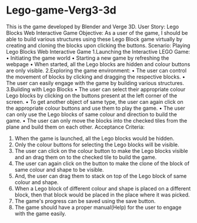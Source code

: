 # Lego-game-Verg3-3d
This is the game developed by Blender and Verge 3D.
User Story: Lego Blocks Web Interactive Game
Objective:
As a user of the game, I should be able to build various structures using these Lego Block game virtually by creating and cloning the blocks upon clicking the buttons.
Scenario: Playing Lego Blocks Web Interactive Game 
1.Launching the Interactive LEGO Game:
•	Initiating the game world
•	Starting a new game by refreshing the webpage
•	When started, all the Lego blocks are hidden and colour buttons are only visible.
2.Exploring the game environment:
•	The user can control the movement of blocks by clicking and dragging the respective blocks.
•	The user can easily engage with the game by building various structures.
3.Building with Lego Blocks
•	The user can select their appropriate colour Lego blocks by clicking on the buttons present at the left corner of the screen.
•	To get another object of same type, the user can again click on the appropriate colour buttons and use them to play the game.
•	The user can only use the Lego blocks of same colour and direction to build the game.
•	The user can only move the blocks into the checked tiles from the plane and build them on each other.
Acceptance Criteria:
1.	When the game is launched, all the Lego blocks would be hidden.
2.	Only the colour buttons for selecting the Lego blocks will be visible.
3.	The user can click on the colour button to make the Lego blocks visible and an drag them on to the checked tile to build the game.
4.	The user can again click on the button to make the clone of the block of same colour and shape to be visible.
5.	And, the user can drag them to stack on top of the Lego block of same colour and shape.
6.	When a Lego block of different colour and shape is placed on a different block, then that block would be placed in the place where it was picked.
7.	The game's progress can be saved using the save button.
8.	The game should have a proper manual(Help) for the user to engage with the game easily. 
